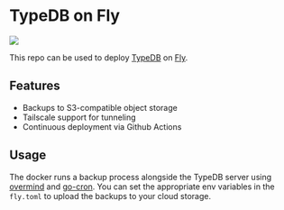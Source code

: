 # TypeDB on Fly 

<img src="https://avatars.githubusercontent.com/u/22525303?s=200&v=4" />

This repo can be used to deploy [TypeDB] on [Fly]. 
## Features
- Backups to S3-compatible object storage
- Tailscale support for tunneling
- Continuous deployment via Github Actions


## Usage
The docker runs a backup process alongside the TypeDB server using [overmind](https://github.com/darthSim/overmind) and [go-cron](https://github.com/odise/go-cron).
You can set the appropriate env variables in the `fly.toml` to upload the backups to your cloud storage.


[TypeDB]: https://www.vaticle.com/
[Fly]: https://fly.io
